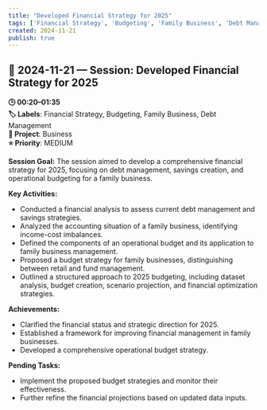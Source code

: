 ```yaml
---
title: "Developed Financial Strategy for 2025"
tags: ['Financial Strategy', 'Budgeting', 'Family Business', 'Debt Management']
created: 2024-11-21
publish: true
---
```


## 📅 2024-11-21 — Session: Developed Financial Strategy for 2025

**🕒 00:20–01:35**  
**🏷️ Labels**: Financial Strategy, Budgeting, Family Business, Debt Management  
**📂 Project**: Business  
**⭐ Priority**: MEDIUM  


**Session Goal:**
The session aimed to develop a comprehensive financial strategy for 2025, focusing on debt management, savings creation, and operational budgeting for a family business.

**Key Activities:**
- Conducted a financial analysis to assess current debt management and savings strategies.
- Analyzed the accounting situation of a family business, identifying income-cost imbalances.
- Defined the components of an operational budget and its application to family business management.
- Proposed a budget strategy for family businesses, distinguishing between retail and fund management.
- Outlined a structured approach to 2025 budgeting, including dataset analysis, budget creation, scenario projection, and financial optimization strategies.

**Achievements:**
- Clarified the financial status and strategic direction for 2025.
- Established a framework for improving financial management in family businesses.
- Developed a comprehensive operational budget strategy.

**Pending Tasks:**
- Implement the proposed budget strategies and monitor their effectiveness.
- Further refine the financial projections based on updated data inputs.
